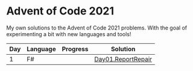 # Advent of Code 2021

My own solutions to the Advent of Code 2021 problems.
With the goal of experimenting a bit with new languages and tools!

| Day | Language | Progress       | Solution |
| --- | -------- | --------        | -------- |
|  1  | F#       |  | [Day01.ReportRepair](https://github.com/Lerke/AdventOfCode2021/tree/main/Day01.ReportRepair)
